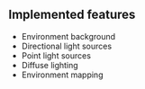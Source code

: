 ## Implemented features

- Environment background
- Directional light sources
- Point light sources
- Diffuse lighting
- Environment mapping